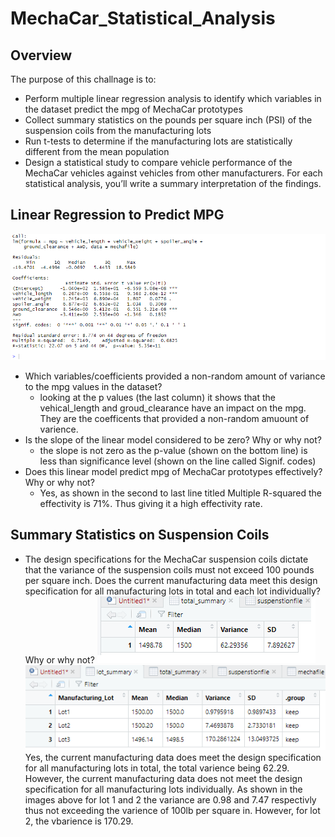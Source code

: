 # MechaCar_Statistical_Analysis

## Overview
The purpose of this challnage is to: 
* Perform multiple linear regression analysis to identify which variables in the dataset predict the mpg of MechaCar prototypes
* Collect summary statistics on the pounds per square inch (PSI) of the suspension coils from the manufacturing lots
* Run t-tests to determine if the manufacturing lots are statistically different from the mean population
* Design a statistical study to compare vehicle performance of the MechaCar vehicles against vehicles from other manufacturers. For each statistical analysis, you’ll write a summary interpretation of the findings.

## Linear Regression to Predict MPG
![](images/segment_1_summary_of_linear_regression.png)

* Which variables/coefficients provided a non-random amount of variance to the mpg values in the dataset?
    * looking at the p values (the last column) it shows that the vehical_length and groud_clearance have an impact on the mpg. They are the coefficents that provided a non-random amuount of varience.
* Is the slope of the linear model considered to be zero? Why or why not?
    * the slope is not zero as the p-value (shown on the bottom line) is less than significance level (shown on the line called Signif. codes)
* Does this linear model predict mpg of MechaCar prototypes effectively? Why or why not?
    * Yes, as shown in the second to last line titled Multiple R-squared the effectivity is 71%. Thus giving it a high effectivity rate.

## Summary Statistics on Suspension Coils
* The design specifications for the MechaCar suspension coils dictate that the variance of the suspension coils must not exceed 100 pounds per square inch. Does the current manufacturing data meet this design specification for all manufacturing lots in total and each lot individually? Why or why not?
![Total Summary](images/segment_2_total_summary.png)
![Lot Summary](images/segment_2_lot_summary.png)
Yes, the current manufacturing data does meet the design specification for all manufacturing lots in total, the total varience being 62.29. However, the current manufacturing data does not meet the design specification for all manufacturing lots individually. As shown in the images above for lot 1 and 2 the variance are 0.98 and 7.47 respectivly thus not exceeding the varience of 100lb per square in. However, for lot 2, the vbarience is 170.29.



    